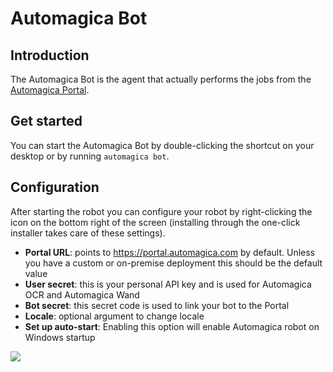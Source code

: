 # Automagica Bot

## Introduction

The Automagica Bot is the agent that actually performs the jobs from the [Automagica Portal](portal.md). 

## Get started 

You can start the Automagica Bot by double-clicking the shortcut on your desktop or by running `automagica bot`.

## Configuration

After starting the robot you can configure your robot by right-clicking the icon on the bottom right of the screen (installing through the one-click installer takes care of these settings).

- __Portal URL__: points to https://portal.automagica.com by default. Unless you have a custom or on-premise deployment this should be the default value
- __User secret__: this is your personal API key and is used for Automagica OCR and Automagica Wand
- __Bot secret__: this secret code is used to link your bot to the Portal
- __Locale__: optional argument to change locale
- __Set up auto-start__: Enabling this option will enable Automagica robot on Windows startup

![](https://i.imgur.com/DK4ZeJr.gif)